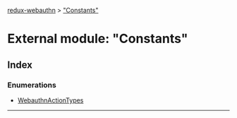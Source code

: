 [redux-webauthn](../README.md) > ["Constants"](../modules/_constants_.md)

# External module: "Constants"

## Index

### Enumerations

* [WebauthnActionTypes](../enums/_constants_.webauthnactiontypes.md)

---

